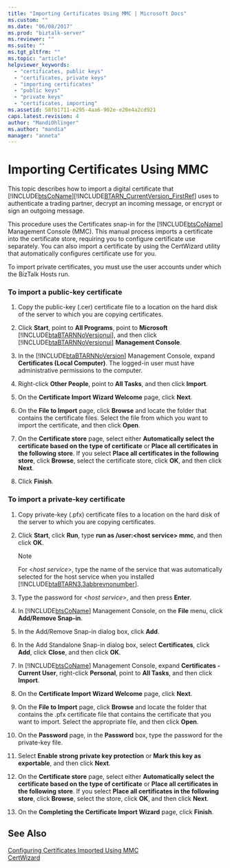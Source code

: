 ```yaml
---
title: "Importing Certificates Using MMC | Microsoft Docs"
ms.custom: ""
ms.date: "06/08/2017"
ms.prod: "biztalk-server"
ms.reviewer: ""
ms.suite: ""
ms.tgt_pltfrm: ""
ms.topic: "article"
helpviewer_keywords: 
  - "certificates, public keys"
  - "certificates, private keys"
  - "importing certificates"
  - "public keys"
  - "private keys"
  - "certificates, importing"
ms.assetid: 58fb1711-e295-4aa6-902e-e28e4a2cd921
caps.latest.revision: 4
author: "MandiOhlinger"
ms.author: "mandia"
manager: "anneta"
---
```

# Importing Certificates Using MMC
This topic describes how to import a digital certificate that [!INCLUDE[btsCoName](../../includes/btsconame-md.md)][!INCLUDE[BTARN_CurrentVersion_FirstRef](../../includes/btarn-currentversion-firstref-md.md)] uses to authenticate a trading partner, decrypt an incoming message, or encrypt or sign an outgoing message.  
  
 This procedure uses the Certificates snap-in for the [!INCLUDE[btsCoName](../../includes/btsconame-md.md)] Management Console (MMC). This manual process imports a certificate into the certificate store, requiring you to configure certificate use separately. You can also import a certificate by using the CertWizard utility that automatically configures certificate use for you.  
  
 To import private certificates, you must use the user accounts under which the BizTalk Hosts run.  
  
### To import a public-key certificate  
  
1.  Copy the public-key (.cer) certificate file to a location on the hard disk of the server to which you are copying certificates.  
  
2.  Click **Start**, point to **All Programs**, point to **Microsoft** [!INCLUDE[btaBTARNNoVersionui](../../includes/btabtarnnoversionui-md.md)], and then click [!INCLUDE[btaBTARNNoVersionui](../../includes/btabtarnnoversionui-md.md)] **Management Console**.  
  
3.  In the [!INCLUDE[btaBTARNNoVersion](../../includes/btabtarnnoversion-md.md)] Management Console, expand **Certificates (Local Computer)**. The logged-in user must have administrative permissions to the computer.  
  
4.  Right-click **Other People**, point to **All Tasks**, and then click **Import**.  
  
5.  On the **Certificate Import Wizard Welcome** page, click **Next**.  
  
6.  On the **File to Import** page, click **Browse** and locate the folder that contains the certificate files. Select the file from which you want to import the certificate, and then click **Open**.  
  
7.  On the **Certificate store** page, select either **Automatically select the certificate based on the type of certificate** or **Place all certificates in the following store**. If you select **Place all certificates in the following store**, click **Browse**, select the certificate store, click **OK**, and then click **Next**.  
  
8.  Click **Finish**.  
  
### To import a private-key certificate  
  
1.  Copy private-key (.pfx) certificate files to a location on the hard disk of the server to which you are copying certificates.  
  
2.  Click **Start**, click **Run**, type **run as /user:\<host service> mmc**, and then click **OK**.  
  
    > [!NOTE]
    >  For \<*host service*>, type the name of the service that was automatically selected for the host service when you installed [!INCLUDE[btaBTARN3.3abbrevnonumber](../../includes/btabtarn3-3abbrevnonumber-md.md)].  
  
3.  Type the password for \<*host service*>, and then press **Enter**.  
  
4.  In [!INCLUDE[btsCoName](../../includes/btsconame-md.md)] Management Console, on the **File** menu, click **Add/Remove Snap-in**.  
  
5.  In the Add/Remove Snap-in dialog box, click **Add**.  
  
6.  In the Add Standalone Snap-in dialog box, select **Certificates**, click **Add**, click **Close**, and then click **OK**.  
  
7.  In [!INCLUDE[btsCoName](../../includes/btsconame-md.md)] Management Console, expand **Certificates - Current User**, right-click **Personal**, point to **All Tasks**, and then click **Import**.  
  
8.  On the **Certificate Import Wizard Welcome** page, click **Next**.  
  
9. On the **File to Import** page, click **Browse** and locate the folder that contains the .pfx certificate file that contains the certificate that you want to import. Select the appropriate file, and then click **Open**.  
  
10. On the **Password** page, in the **Password** box, type the password for the private-key file.  
  
11. Select **Enable strong private key protection** or **Mark this key as exportable**, and then click **Next**.  
  
12. On the **Certificate store** page, select either **Automatically select the certificate based on the type of certificate** or **Place all certificates in the following store**. If you select **Place all certificates in the following store**, click **Browse**, select the store, click **OK**, and then click **Next**.  
  
13. On the **Completing the Certificate Import Wizard** page, click **Finish**.  
  
## See Also  
 [Configuring Certificates Imported Using MMC](../../adapters-and-accelerators/accelerator-rosettanet/configuring-certificates-imported-using-mmc.md)   
 [CertWizard](../../adapters-and-accelerators/accelerator-rosettanet/certwizard.md)